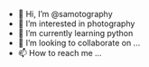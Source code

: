 - 👋 Hi, I’m @samotography
- 👀 I’m interested in photography
- 🌱 I’m currently learning python
- 💞️ I’m looking to collaborate on ...
- 📫 How to reach me ...

<!---
samotography/samotography is a ✨ special ✨ repository because its `README.md` (this file) appears on your GitHub profile.
You can click the Preview link to take a look at your changes.
--->
